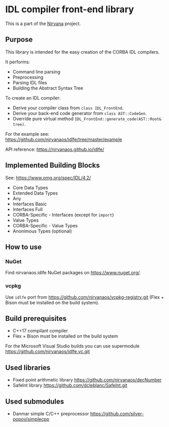 # IDL compiler front-end library

This is a part of the [Nirvana](https://github.com/nirvanaos/home) project.

## Purpose

This library is intended for the easy creation of the CORBA IDL compilers.

It performs:

* Command line parsing
* Preprocessing
* Parsing IDL files
* Building the Abstract Syntax Tree

To create an IDL compiler:

* Derive your compiler class from `class IDL_FrontEnd`.
* Derive your back-end code generator from `class AST::CodeGen`.
* Override pure virtual method `IDL_FrontEnd::generate_code(AST::Root& tree)`.

For the example see: https://github.com/nirvanaos/idlfe/tree/master/example

API reference: https://nirvanaos.github.io/idlfe/

## Implemented Building Blocks

See: https://www.omg.org/spec/IDL/4.2/

* Core Data Types
* Extended Data Types
* Any
* Interfaces Basic
* Interfaces Full
* CORBA-Specific - Interfaces (except for `import`)
* Value Types
* CORBA-Specific - Value Types
* Anonimous Types (optional)

## How to use

### NuGet
Find nirvanaos.idlfe NuGet packages on https://www.nuget.org/.

### vcpkg
Use `idlfe` port from https://github.com/nirvanaos/vcpkg-registry.git (Flex + Bison must be installed on the build system).

## Build prerequisites

* C++17 compilant compiler
* Flex + Bison must be installed on the build system

For the Microsoft Visual Studio builds you can use supermodule https://github.com/nirvanaos/idlfe.vc.git

## Used libraries

* Fixed point arithmetic library https://github.com/nirvanaos/decNumber
* SafeInt library https://github.com/dcleblanc/SafeInt.git

## Used submodules

* Danmar simple C/C++ preprocessor https://github.com/silver-popov/simplecpp
